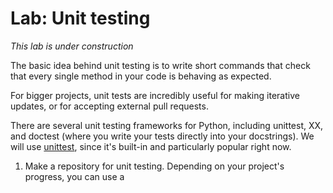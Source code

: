 # Lab: Unit testing

*This lab is under construction*

The basic idea behind unit testing is to write short commands that check that every single method in your code is behaving as expected.

For bigger projects, unit tests are incredibly useful for making iterative updates, or for accepting external pull requests.

There are several unit testing frameworks for Python, including unittest, XX, and doctest (where you write your tests directly into your docstrings). We will use [unittest](https://docs.python.org/3/library/unittest.html), since it's built-in and particularly popular right now.



1. Make a repository for unit testing. Depending on your project's progress, you can use a 
